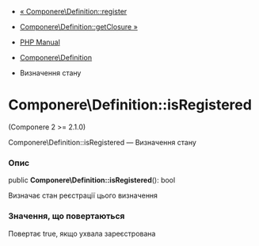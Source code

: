 - [« Componere\Definition::register](componere-definition.register.md)
- [Componere\Definition::getClosure »](componere-definition.getclosure.md)

- [PHP Manual](index.md)
- [Componere\Definition](class.componere-definition.md)
- Визначення стану

# Componere\Definition::isRegistered

(Componere 2 \>= 2.1.0)

Componere\Definition::isRegistered — Визначення стану

### Опис

public **Componere\Definition::isRegistered**(): bool

Визначає стан реєстрації цього визначення

### Значення, що повертаються

Повертає true, якщо ухвала зареєстрована
